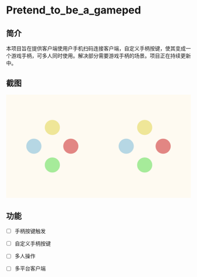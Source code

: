 # Pretend_to_be_a_gameped



## 简介

本项目旨在提供客户端使用户手机扫码连接客户端，自定义手柄按键，使其变成一个游戏手柄，可多人同时使用。解决部分需要游戏手柄的场景。项目正在持续更新中。



## 截图

![截图](./Screenshot.png)



## 功能

- [ ] 手柄按键触发
- [ ] 自定义手柄按键
- [ ] 多人操作
- [ ] 多平台客户端

